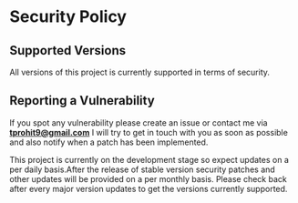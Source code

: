 # Security Policy

## Supported Versions

All versions of this project is currently supported in terms of security.


## Reporting a Vulnerability

If you spot any vulnerability please create an issue or contact me via **tprohit9@gmail.com**
I will try to get in touch with you as soon as possible and also notify when a patch has been implemented.

This project is currently on the development stage so expect updates on a per daily basis.After the release of stable version security patches and other updates will be provided on a per monthly basis. Please check back after every major version updates to get the versions currently supported.
